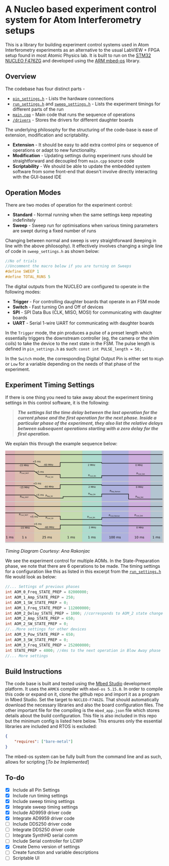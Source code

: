 # A Nucleo based experiment control system for Atom Interferometry setups

This is a library for building experiment control systems used in Atom Interferometry experiments as an alternative to the usual LabVIEW + FPGA setup found in most Atomic Physics lab. It is built to run on the [STM32 NUCLEO F476ZG](https://os.mbed.com/platforms/ST-Nucleo-F746ZG/) and developed using the [ARM mbed-os](https://os.mbed.com/) library. 


## Overview

The codebase has four distinct parts - 

* [`pin_settings.h`](pin_settings.h) - Lists the hardware connections
* [`run_settings.h`](run_settings.h) and [`sweep_settings.h`](sweep_settings.h) - Lists the experiment timings for different parts of the run
* [`main.cpp`](main.cpp) - Main code that runs the sequence of operations
* [`/drivers`](/drivers) - Stores the drivers for different daughter boards


The underlying philosophy for the structuring of the code-base is ease of extension, modification and scriptability.

* **Extension** - It should be easy to add extra control pins or sequence of operations or adapt to new functionality.
* **Modification** - Updating settings during experiment runs should be straightforward and decoupled from `main.cpp` source code
* **Scriptability** - We should be able to update the embedded system software from some front-end that doesn't involve directly interacting with the GUI-based IDE

## Operation Modes

There are two modes of operation for the experiment control:

* **Standard** - Normal running when the same settings keep repeating indefinitely
* **Sweep** - Sweep run for optimisations when various timing parameters are swept during a fixed number of runs

Changing between normal and sweep is very straightforward (keeping in line with the above philosophy). It effectively involves changing a single line of code in `sweep_settings.h` as shown below:

```c++
//No of trials
//Uncomment the macro below if you are turning on Sweeps
#define SWEEP 1
#define TOTAL_RUNS 5
```

The digital outputs from the NUCLEO are configured to operate in the following modes:

* **Trigger** - For controlling daughter boards that operate in an FSM mode
* **Switch** - Fast turning On and Off of devices
* **SPI** - SPI Data Bus (CLK, MISO, MOSI) for communicating with daughter boards
* **UART** - Serial 1-wire UART for communicating with daughter boards

In the `Trigger` mode, the pin produces a pulse of a preset length which essentially triggers the downstream controller (eg, the camera or the shim coils) to take the device to the next state in the FSM. The pulse length is defined in `pin_settings.h` as such: `const int PULSE_length = 50;` . 

In the `Switch` mode, the corresponding Digital Output Pin is either set to `High` or `Low` for a variable depending on the needs of that phase of the experiment.

## Experiment Timing Settings

If there is one thing you need to take away about the experiment timing settings in this control software, it is the following:

> **_The settings list the time delay between the last operation for the current phase and the first operation for the next phase. Inside a particular phase of the experiment, they also list the relative delays between subsequent operations starting with a zero delay for the first operation._**

We explain this through the example sequence below:

![Sample Experiment Sequence](/img/sample_sequence.jpg "Sample Experiment Sequence")

*Timing Diagram Courtesy: Ana Rakonjac*

We see the experiment control for multiple AOMs. In the State-Preparation phase, we note that there are 6 operations to be made. The timing settings for a configuration like this as listed in this excerpt from the [`run_settings.h`](run_settings.h) file would look as below:

```c++
//... Settings of previous phases
int AOM_0_Freq_STATE_PREP = 82000000;
int AOM_1_Amp_STATE_PREP = 250;
int AOM_1_SW_STATE_PREP = 0;
int AOM_1_Freq_STATE_PREP = 112000000;
int AOM_2_Delay_STATE_PREP = 1000; //corresponds to AOM_2 state change delay
int AOM_2_Amp_STATE_PREP = 650;
int AOM_2_SW_STATE_PREP = 0;
//...More settings for other devices
int AOM_3_Pow_STATE_PREP = 650;
int AOM_3_SW_STATE_PREP = 0;
int AOM_3_Freq_STATE_PREP = 252000000;
int STATE_PREP = 4000; //4ms to the next operation in Blow Away phase
//... More settings
```

## Build Instructions

The code base is built and tested using the [Mbed Studio](https://os.mbed.com/studio/) development platform. It uses the `ARMC6` compiler with `mbed-os 5.15.0`. In order to compile this code or expand on it, clone the github repo and import it as a program in Mbed Studio. Set the target to `NUCLEO-F746ZG`. That should automatically download the necessary libraries and also the board configuration files. The other important file for the compiling is the `mbed_app.json` file which stores details about the build configuration. This file is also included in this repo but the minimum config is listed here below. This ensures only the essential libraries are included and RTOS is excluded:

```json
{
    "requires": ["bare-metal"]
}
```

The mbed-os system can be fully built from the command line and as such, allows for scripting [*To be Implemented*]

## To-do

- [x] Include all Pin Settings
- [x] Include run timing settings
- [x] Include sweep timing settings
- [x] Integrate sweep timing settings
- [x] Include AD9959 driver code
- [x] Integrate AD9959 driver code
- [ ] Include DDS250 driver code
- [ ] Integrate DDS250 driver code
- [ ] Integrate SynthHD serial comm
- [ ] Include Serial controller for LCWP
- [x] Create Demo version of settings
- [ ] Create function and variable descriptions
- [ ] Scriptable UI
